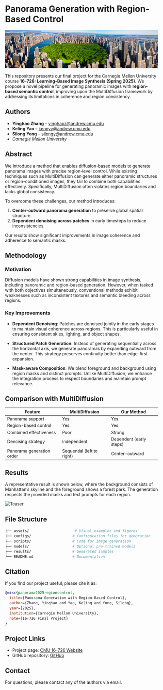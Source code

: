 # Panorama Generation with Region-Based Control

![Generated Panorama](./imgs/case2.jpg)

This repository presents our final project for the Carnegie Mellon University course **16-726: Learning-Based Image Synthesis (Spring 2025)**. We propose a novel pipeline for generating panoramic images with **region-based semantic control**, improving upon the MultiDiffusion framework by addressing its limitations in coherence and region consistency.

## Authors

- **Yinghao Zhang** – yinghaoz@andrew.cmu.edu  
- **Keling Yao** – kennyy@andrew.cmu.edu  
- **Silong Yong** – silongy@andrew.cmu.edu  
- *Carnegie Mellon University*

## Abstract

We introduce a method that enables diffusion-based models to generate panorama images with precise region-level control. While existing techniques such as MultiDiffusion can generate either panoramic structures or region-conditioned images, they fail to combine both capabilities effectively. Specifically, MultiDiffusion often violates region boundaries and lacks global consistency.

To overcome these challenges, our method introduces:
1. **Center-outward panorama generation** to preserve global spatial structure.
2. **Dependent denoising across patches** in early timesteps to reduce inconsistencies.

Our results show significant improvements in image coherence and adherence to semantic masks.

## Methodology

### Motivation

Diffusion models have shown strong capabilities in image synthesis, including panoramic and region-based generation. However, when tasked with both objectives simultaneously, conventional methods exhibit weaknesses such as inconsistent textures and semantic bleeding across regions.

### Key Improvements

- **Dependent Denoising**: Patches are denoised jointly in the early stages to maintain visual coherence across regions. This is particularly useful in ensuring consistent skies, lighting, and object shapes.
  
- **Structured Patch Generation**: Instead of generating sequentially across the horizontal axis, we generate panoramas by expanding outward from the center. This strategy preserves continuity better than edge-first expansion.

- **Mask-aware Composition**: We blend foreground and background using region masks and distinct prompts. Unlike MultiDiffusion, we enhance the integration process to respect boundaries and maintain prompt relevance.

## Comparison with MultiDiffusion

| Feature                      | MultiDiffusion          | Our Method                         |
|-----------------------------|--------------------------|-------------------------------------|
| Panorama support            | Yes                      | Yes                                 |
| Region-based control        | Yes                      | Yes                                 |
| Combined effectiveness      | Poor                     | Strong                              |
| Denoising strategy          | Independent              | Dependent (early steps)             |
| Panorama generation order   | Sequential (left to right) | Center-outward                     |

## Results

A representative result is shown below, where the background consists of Manhattan’s skyline and the foreground shows a forest park. The generation respects the provided masks and text prompts for each region.

![Teaser](./assets/teaser.png)

## File Structure

```bash
├── assets/                     # Visual examples and figures
├── configs/                   # Configuration files for generation
├── scripts/                   # Code for image generation
├── models/                    # Optional pre-trained models
├── results/                   # Generated samples
└── README.md                  # Documentation
```

## Citation

If you find our project useful, please cite it as:

```bibtex
@misc{panorama2025regioncontrol,
  title={Panorama Generation with Region-Based Control},
  author={Zhang, Yinghao and Yao, Keling and Yong, Silong},
  year={2025},
  institution={Carnegie Mellon University},
  note={16-726 Final Project}
}
```

## Project Links

- Project page: [CMU 16-726 Website](https://www.andrew.cmu.edu/course/16-726-sp25/projects/kennyy/project/)
- GitHub repository: [GitHub](https://github.com/KennyYao2001/panorama_generation_with_region-based_mask)

## Contact

For questions, please contact any of the authors via email.
